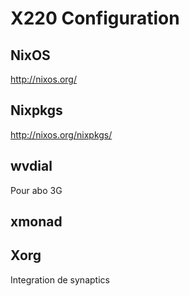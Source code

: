 X220 Configuration
==================

NixOS
-----

http://nixos.org/

Nixpkgs  
-------

http://nixos.org/nixpkgs/

wvdial 
------

Pour abo 3G

xmonad
------

Xorg
----

Integration de synaptics 
